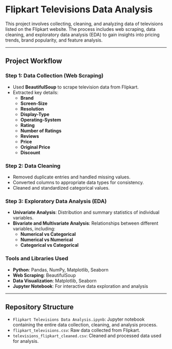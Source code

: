 # Flipkart Televisions Data Analysis  
This project involves collecting, cleaning, and analyzing data of televisions listed on the Flipkart website. The process includes web scraping, data cleaning, and exploratory data analysis (EDA) to gain insights into pricing trends, brand popularity, and feature analysis.

---

## Project Workflow  
### Step 1: Data Collection (Web Scraping)  
- Used **BeautifulSoup** to scrape television data from Flipkart.  
- Extracted key details:  
  - **Brand**  
  - **Screen-Size**  
  - **Resolution**  
  - **Display-Type**  
  - **Operating-System**  
  - **Rating**
  - **Number of Ratings**
  - **Reviews**
  - **Price**
  - **Original Price**
  - **Discount**   

### Step 2: Data Cleaning  
- Removed duplicate entries and handled missing values.  
- Converted columns to appropriate data types for consistency.  
- Cleaned and standardized categorical values.

### Step 3: Exploratory Data Analysis (EDA)  
- **Univariate Analysis**: Distribution and summary statistics of individual variables.  
- **Bivariate and Multivariate Analysis**: Relationships between different variables, including:  
  - **Numerical vs Categorical**  
  - **Numerical vs Numerical**  
  - **Categorical vs Categorical**  

### Tools and Libraries Used  
- **Python**: Pandas, NumPy, Matplotlib, Seaborn  
- **Web Scraping**: BeautifulSoup  
- **Data Visualization**: Matplotlib, Seaborn  
- **Jupyter Notebook**: For interactive data exploration and analysis  

---

## Repository Structure  
- `Flipkart Televisions Data Analysis.ipynb`: Jupyter notebook containing the entire data collection, cleaning, and analysis process.  
- `flipkart_televisions.csv`: Raw data collected from Flipkart.  
- `televisions_flipkart_cleaned.csv`: Cleaned and processed data used for analysis. 
